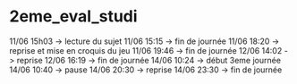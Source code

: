 # 2eme_eval_studi

11/06 15h03 -> lecture du sujet
11/06 15:15 -> fin de journée
11/06 18:20 -> reprise et mise en croquis du jeu
11/06 19:46 -> fin de journée
12/06 14:02 -> reprise
12/06 16:19 -> fin de journée
14/06 10:24 -> début 3eme journée
14/06 10:40 -> pause
14/06 20:30 -> reprise
14/06 23:30 -> fin de journée